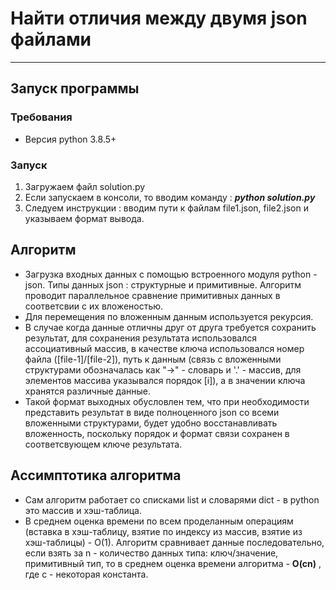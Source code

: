 # Найти отличия между двумя json файлами
___
## Запуск программы
### Требования
* Версия python 3.8.5+
### Запуск
1. Загружаем файл solution.py
2. Если запускаем в консоли, то вводим команду :  ___python solution.py___
3. Следуем инструкции : вводим пути к файлам file1.json, file2.json и указываем формат вывода.

## Алгоритм
* Загрузка входных данных с помощью встроенного модуля python - json. Типы данных json : структурные и примитивные. Алгоритм проводит параллельное сравнение примитивных данных в соответсвии с их вложеностью.
* Для перемещения по вложенным данным используется рекурсия.
* В случае когда данные отличны друг от друга требуется сохранить результат, для сохранения результата использовался ассоциативный массив, в качестве ключа использовался номер файла ([file-1]/[file-2]), путь к данным (связь с вложенными структурами обозначалась как "->" - словарь и '.' - массив, для элементов массива указывался порядок [i]), а в значении ключа хранятся различные данные.
* Такой формат выходных обусловлен тем, что при необходимости представить результат в виде полноценного json со всеми вложенными структурами, будет удобно восстанавливать вложенность, поскольку порядок и формат связи сохранен в соответсвующем ключе результата.

## Ассимптотика алгоритма 
* Сам алгоритм работает со списками list и словарями dict - в python это массив и хэш-таблица. 
* В среднем оценка времени по всем проделанным операциям (вставка в хэш-таблицу, взятие по индексу из массив, взятие из хэш-таблицы) - O(1). Алгоритм сравнивает данные последовательно, если взять за n - количество данных типа: ключ/значение, примитивный тип, то в среднем оценка времени алгоритма - __O(cn)__ , где c - некоторая константа.
